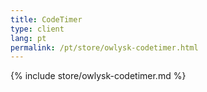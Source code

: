 ```yaml
---
title: CodeTimer
type: client
lang: pt
permalink: /pt/store/owlysk-codetimer.html
---
```


{% include store/owlysk-codetimer.md %}
 
